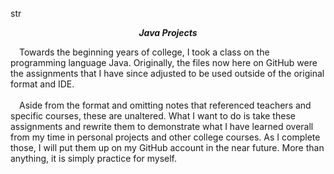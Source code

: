 str<p align=center><b><i>Java Projects</i></b></p>
&emsp;Towards the beginning years of college, I took a class on the programming language Java.
Originally, the files now here on GitHub were the assignments that I have since adjusted to be
used outside of the original format and IDE.
<br><br>
&emsp;Aside from the format and omitting notes that referenced teachers and specific courses,
these are unaltered. What I want to do is take these assignments and rewrite them to demonstrate
what I have learned overall from my time in personal projects and other college courses. As I
complete those, I will put them up on my GitHub account in the near future. More than anything,
it is simply practice for myself.

